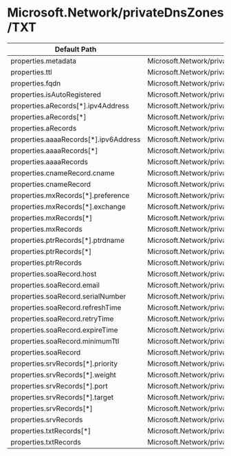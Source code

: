 # Microsoft.Network/privateDnsZones/TXT

| Default Path | Alias |
|---|---|
| properties.metadata | Microsoft.Network/privateDnsZones/TXT/metadata |
| properties.ttl | Microsoft.Network/privateDnsZones/TXT/ttl |
| properties.fqdn | Microsoft.Network/privateDnsZones/TXT/fqdn |
| properties.isAutoRegistered | Microsoft.Network/privateDnsZones/TXT/isAutoRegistered |
| properties.aRecords[*].ipv4Address | Microsoft.Network/privateDnsZones/TXT/aRecords[*].ipv4Address |
| properties.aRecords[*] | Microsoft.Network/privateDnsZones/TXT/aRecords[*] |
| properties.aRecords | Microsoft.Network/privateDnsZones/TXT/aRecords |
| properties.aaaaRecords[*].ipv6Address | Microsoft.Network/privateDnsZones/TXT/aaaaRecords[*].ipv6Address |
| properties.aaaaRecords[*] | Microsoft.Network/privateDnsZones/TXT/aaaaRecords[*] |
| properties.aaaaRecords | Microsoft.Network/privateDnsZones/TXT/aaaaRecords |
| properties.cnameRecord.cname | Microsoft.Network/privateDnsZones/TXT/cnameRecord.cname |
| properties.cnameRecord | Microsoft.Network/privateDnsZones/TXT/cnameRecord |
| properties.mxRecords[*].preference | Microsoft.Network/privateDnsZones/TXT/mxRecords[*].preference |
| properties.mxRecords[*].exchange | Microsoft.Network/privateDnsZones/TXT/mxRecords[*].exchange |
| properties.mxRecords[*] | Microsoft.Network/privateDnsZones/TXT/mxRecords[*] |
| properties.mxRecords | Microsoft.Network/privateDnsZones/TXT/mxRecords |
| properties.ptrRecords[*].ptrdname | Microsoft.Network/privateDnsZones/TXT/ptrRecords[*].ptrdname |
| properties.ptrRecords[*] | Microsoft.Network/privateDnsZones/TXT/ptrRecords[*] |
| properties.ptrRecords | Microsoft.Network/privateDnsZones/TXT/ptrRecords |
| properties.soaRecord.host | Microsoft.Network/privateDnsZones/TXT/soaRecord.host |
| properties.soaRecord.email | Microsoft.Network/privateDnsZones/TXT/soaRecord.email |
| properties.soaRecord.serialNumber | Microsoft.Network/privateDnsZones/TXT/soaRecord.serialNumber |
| properties.soaRecord.refreshTime | Microsoft.Network/privateDnsZones/TXT/soaRecord.refreshTime |
| properties.soaRecord.retryTime | Microsoft.Network/privateDnsZones/TXT/soaRecord.retryTime |
| properties.soaRecord.expireTime | Microsoft.Network/privateDnsZones/TXT/soaRecord.expireTime |
| properties.soaRecord.minimumTtl | Microsoft.Network/privateDnsZones/TXT/soaRecord.minimumTtl |
| properties.soaRecord | Microsoft.Network/privateDnsZones/TXT/soaRecord |
| properties.srvRecords[*].priority | Microsoft.Network/privateDnsZones/TXT/srvRecords[*].priority |
| properties.srvRecords[*].weight | Microsoft.Network/privateDnsZones/TXT/srvRecords[*].weight |
| properties.srvRecords[*].port | Microsoft.Network/privateDnsZones/TXT/srvRecords[*].port |
| properties.srvRecords[*].target | Microsoft.Network/privateDnsZones/TXT/srvRecords[*].target |
| properties.srvRecords[*] | Microsoft.Network/privateDnsZones/TXT/srvRecords[*] |
| properties.srvRecords | Microsoft.Network/privateDnsZones/TXT/srvRecords |
| properties.txtRecords[*] | Microsoft.Network/privateDnsZones/TXT/txtRecords[*] |
| properties.txtRecords | Microsoft.Network/privateDnsZones/TXT/txtRecords |

